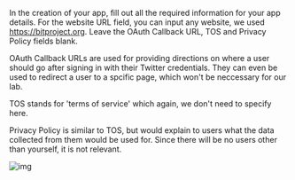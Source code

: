 <!--title={Create your Twitter app}-->


In the creation of your app, fill out all the required information for your app details. For the website URL field, you can input any website, we used https://bitproject.org.  Leave the OAuth Callback URL, TOS and Privacy Policy fields blank. 

 OAuth Callback URLs are used for providing directions on where a user should go after signing in with their Twitter credentials. They can even be used to redirect a user to a spcific page, which won't be neccessary for our lab.

TOS stands for 'terms of service' which again, we don't need to specify here.

Privacy Policy is similar to TOS, but would explain to users what the data collected from them would be used for. Since there will be no users other than yourself, it is not relevant.


![img](https://lh6.googleusercontent.com/wCWo0frQNm2aPD3Fv30kMC90DQDk880eGb1KTGrL5I7dOjis95GoVBI2zJJ3tacIz-0ux9HFpgAYeB4Ym_LC2OAPabCMRzGeiRtnVRUbKAqn_PdGyMLunDhZCo_h-4XIysnYivjUwnI)

